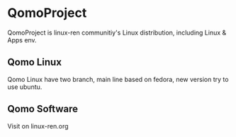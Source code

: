 # QomoProject
QomoProject is linux-ren communitiy's Linux distribution, including Linux & Apps env.

## Qomo Linux
Qomo Linux have two branch, main line based on fedora, new version try to use ubuntu.

## Qomo Software
Visit on linux-ren.org
